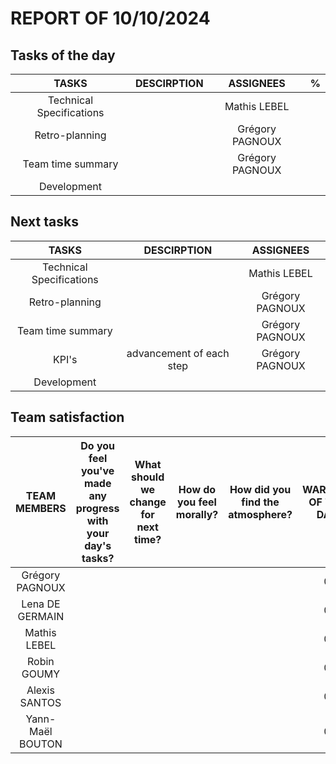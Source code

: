 # REPORT OF 10/10/2024

## Tasks of the day

| TASKS | DESCIRPTION | ASSIGNEES | % |
| :-: | :-: | :-: | :-: |
| Technical Specifications |  | Mathis LEBEL |  |
| Retro-planning |  | Grégory PAGNOUX |  |
| Team time summary |  | Grégory PAGNOUX |  |
| Development |  |  |  |

## Next tasks

| TASKS | DESCIRPTION | ASSIGNEES |
| :-: | :-: | :-: |
| Technical Specifications |  | Mathis LEBEL |
| Retro-planning |  | Grégory PAGNOUX |
| Team time summary |  | Grégory PAGNOUX |
| KPI's | advancement of each step | Grégory PAGNOUX |
| Development |  |  |

## Team satisfaction

| TEAM MEMBERS | Do you feel you've made any progress with your day's tasks? | What should we change for next time? | How do you feel morally? | How did you find the atmosphere? | WARNING OF THE DAY | TOTAL WARNINGS |
| :-: | :-: | :-: | :-: | :-: | :-: | :-: |
| Grégory PAGNOUX |  |  |  |  | 0 | 0 |
| Lena DE GERMAIN |  |  |  |  | 0 | 0 |
| Mathis LEBEL |  |  |  |  | 0 | 0 |
| Robin GOUMY |  |  |  |  | 0 | 0 |
| Alexis SANTOS |  |  |  |  | 0 | 0 |
| Yann-Maël BOUTON |  |  |  |  | 0 | 0 |
